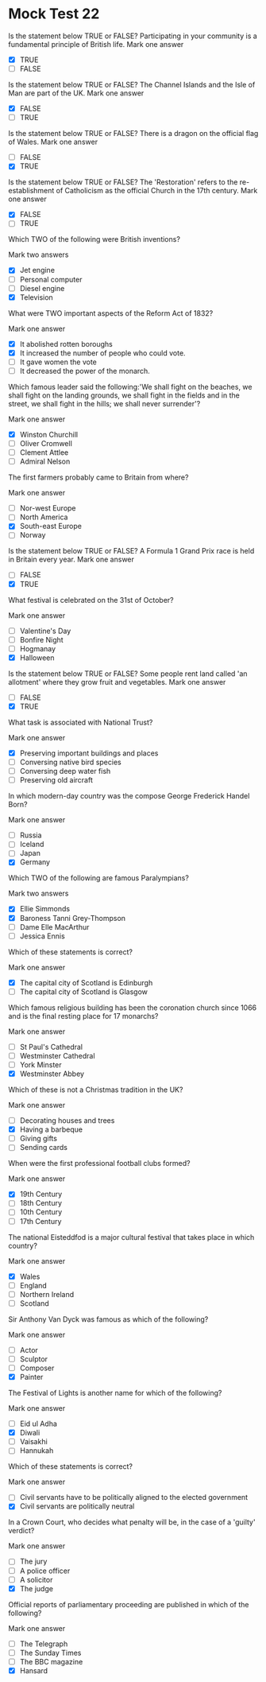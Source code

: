 # Mock Test 22

Is the statement below TRUE or FALSE?
Participating in your community is a fundamental principle of British life.
Mark one answer

- [x]  TRUE
- [ ]  FALSE

Is the statement below TRUE or FALSE?
The Channel Islands and the Isle of Man are part of the UK.
Mark one answer

- [x]  FALSE
- [ ]  TRUE

Is the statement below TRUE or FALSE?
There is a dragon on the official flag of Wales.
Mark one answer

- [ ]  FALSE
- [x]  TRUE

Is the statement below TRUE or FALSE?
The 'Restoration' refers to the re-establishment of Catholicism as the official Church in the 17th century.
Mark one answer

- [x]  FALSE
- [ ]  TRUE

Which TWO of the following were British inventions?

Mark two answers

- [x]  Jet engine
- [ ]  Personal computer
- [ ]  Diesel engine
- [x]  Television

What were TWO important aspects of the Reform Act of 1832?

Mark one answer

- [x]  It abolished rotten boroughs
- [x]  It increased the number of people who could vote.
- [ ]  It gave women the vote
- [ ]  It decreased the power of the monarch.

Which famous leader said the following:'We shall fight on the beaches, we shall fight on the landing grounds, we shall fight in the fields and in the street, we shall fight in the hills; we shall never surrender'?

Mark one answer

- [x]  Winston Churchill
- [ ]  Oliver Cromwell
- [ ]  Clement Attlee
- [ ]  Admiral Nelson

The first farmers probably came to Britain from where?

Mark one answer

- [ ]  Nor-west Europe
- [ ]  North America
- [x]  South-east Europe
- [ ]  Norway

Is the statement below TRUE or FALSE?
A Formula 1 Grand Prix race is held in Britain every year.
Mark one answer

- [ ]  FALSE
- [x]  TRUE

What festival is celebrated on the 31st of October?

Mark one answer

- [ ]  Valentine's Day
- [ ]  Bonfire Night
- [ ]  Hogmanay
- [x]  Halloween

Is the statement below TRUE or FALSE?
Some people rent land called 'an allotment' where they grow fruit and vegetables.
Mark one answer

- [ ]  FALSE
- [x]  TRUE

What task is associated with National Trust?

Mark one answer

- [x]  Preserving important buildings and places
- [ ]  Conversing native bird species
- [ ]  Conversing deep water fish
- [ ]  Preserving old aircraft

In which modern-day country was the compose George Frederick Handel Born?

Mark one answer

- [ ]  Russia
- [ ]  Iceland
- [ ]  Japan
- [x]  Germany

Which TWO of the following are famous Paralympians?

Mark two answers

- [x]  Ellie Simmonds
- [x]  Baroness Tanni Grey-Thompson
- [ ]  Dame Elle MacArthur
- [ ]  Jessica Ennis

Which of these statements is correct?

Mark one answer

- [x]  The capital city of Scotland is Edinburgh
- [ ]  The capital city of Scotland is Glasgow

Which famous religious building has been the coronation church since 1066 and is the final resting place for 17 monarchs?

Mark one answer

- [ ]  St Paul's Cathedral
- [ ]  Westminster Cathedral
- [ ]  York Minster
- [x]  Westminster Abbey

Which of these is not a Christmas tradition in the UK?

Mark one answer

- [ ]  Decorating houses and trees
- [x]  Having a barbeque
- [ ]  Giving gifts
- [ ]  Sending cards

When were the first professional football clubs formed?

Mark one answer

- [x]  19th Century
- [ ]  18th Century
- [ ]  10th Century
- [ ]  17th Century

The national Eisteddfod is a major cultural festival that takes place in which country?

Mark one answer

- [x]  Wales
- [ ]  England
- [ ]  Northern Ireland
- [ ]  Scotland

Sir Anthony Van Dyck was famous as which of the following?

Mark one answer

- [ ]  Actor
- [ ]  Sculptor
- [ ]  Composer
- [x]  Painter

The Festival of Lights is another name for which of the following?

Mark one answer

- [ ]  Eid ul Adha
- [x]  Diwali
- [ ]  Vaisakhi
- [ ]  Hannukah

Which of these statements is correct?

Mark one answer

- [ ]  Civil servants have to be politically aligned to the elected government
- [x]  Civil servants are politically neutral

In a Crown Court, who decides what penalty will be, in the case of a 'guilty' verdict?

Mark one answer

- [ ]  The jury
- [ ]  A police officer
- [ ]  A solicitor
- [x]  The judge

Official reports of parliamentary proceeding are published in which of the following?

Mark one answer

- [ ]  The Telegraph
- [ ]  The Sunday Times
- [ ]  The BBC magazine
- [x]  Hansard